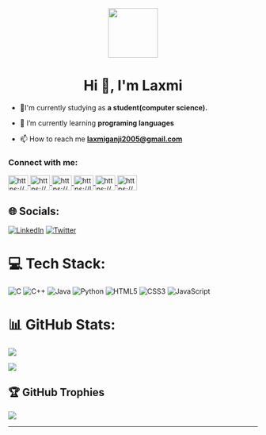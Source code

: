 <div id="header" align="center">
  <img src="https://media.giphy.com/media/du3J3cXyzhj75IOgvA/giphy.gif" width="100"/>
</div>


</div>
<img src="https://komarev.com/ghpvc/?username=LaxmiGanji&style=flat-square&color=blue" alt=""/>
<h1>
 <h1 align="center">Hi 👋, I'm Laxmi</h1>



- 🏫I'm currently studying as **a student(computer science).**

- 🌱 I’m currently learning **programing languages**

- 📫 How to reach me **laxmiganji2005@gmail.com**


<div>
  <h3 align="left">
    Connect with me:
  </h3>
<p align="left">
<a href="https://codepen.io/https://codepen.io/laxmiganji" 
   target="blank">
  <img align="center" 
       src="https://raw.githubusercontent.com/rahuldkjain/github-profile-readme-generator/master/src/images/icons/Social/codepen.svg" alt="https://codepen.io/laxmiganji" 
       height="30" 
       width="40" />
  </a>
<a href="https://www.codechef.com/users/https://[www.codechef.com/users/laxmiganji2005](https://www.codechef.com/users/laxmiganji2005)" 
   target="blank">
  <img align="center" src="https://cdn.jsdelivr.net/npm/simple-icons@3.1.0/icons/codechef.svg" 
       alt="https://www.codechef.com/users/laxmiganji2005" 
       height="30" 
       width="40" />
  </a>
<a href="https://www.hackerrank.com/https://www.hackerrank.com/laxmiganji2005" 
   target="blank">
  <img align="center" src="https://raw.githubusercontent.com/rahuldkjain/github-profile-readme-generator/master/src/images/icons/Social/hackerrank.svg"            alt="https://www.hackerrank.com/laxmiganji2005" 
   height="30" 
   width="40" />
  </a>
<a href="https://www.leetcode.com/https://leetcode.com/laxmiganji2005/" 
   target="blank">
  <img align="center" 
       src="https://raw.githubusercontent.com/rahuldkjain/github-profile-readme-generator/master/src/images/icons/Social/leet-code.svg"
       alt="https://leetcode.com/laxmiganji2005/" 
       height="30" 
       width="40" />
  </a>
<a href="https://www.hackerearth.com/https://www.hackerearth.com/@laxmiganji2005" 
   target="blank">
  <img align="center" src="https://raw.githubusercontent.com/rahuldkjain/github-profile-readme-generator/master/src/images/icons/Social/hackerearth.svg"
       alt="https://www.hackerearth.com/@laxmiganji2005" 
       height="30" 
       width="40" />
  </a>
<a href="https://www.topcoder.com/members/https://www.topcoder.com/members/laxmi05" 
   target="blank">
  <img align="center" src="https://raw.githubusercontent.com/rahuldkjain/github-profile-readme-generator/master/src/images/icons/Social/topcoder.svg"
       alt="https://www.topcoder.com/members/laxmi05" 
       height="30" 
       width="40" />
  </a>
</p>
 



## 🌐 Socials:
[![LinkedIn](https://img.shields.io/badge/LinkedIn-%230077B5.svg?logo=linkedin&logoColor=white)](https://linkedin.com/in/https://www.linkedin.com/in/laxmi-ganji-803665245/) [![Twitter](https://img.shields.io/badge/Twitter-%231DA1F2.svg?logo=Twitter&logoColor=white)](https://twitter.com/https://twitter.com/ganji_laxmi) 

# 💻 Tech Stack:
![C](https://img.shields.io/badge/c-%2300599C.svg?style=for-the-badge&logo=c&logoColor=white) ![C++](https://img.shields.io/badge/c++-%2300599C.svg?style=for-the-badge&logo=c%2B%2B&logoColor=white) ![Java](https://img.shields.io/badge/java-%23ED8B00.svg?style=for-the-badge&logo=java&logoColor=white) ![Python](https://img.shields.io/badge/python-3670A0?style=for-the-badge&logo=python&logoColor=ffdd54)
![HTML5](https://img.shields.io/badge/html5-%23E34F26.svg?style=for-the-badge&logo=html5&logoColor=white) ![CSS3](https://img.shields.io/badge/css3-%231572B6.svg?style=for-the-badge&logo=css3&logoColor=white) ![JavaScript](https://img.shields.io/badge/javascript-%23323330.svg?style=for-the-badge&logo=javascript&logoColor=%23F7DF1E)
# 📊 GitHub Stats:
![](https://github-readme-stats.vercel.app/api?username=LaxmiGanji&theme=dark&hide_border=false&include_all_commits=true&count_private=true)<br/>

![](https://github-readme-stats.vercel.app/api/top-langs/?username=LaxmiGanji&theme=dark&hide_border=false&include_all_commits=true&count_private=true&layout=compact)



## 🏆 GitHub Trophies
![](https://github-profile-trophy.vercel.app/?username=LaxmiGanji&theme=radical&no-frame=false&no-bg=false&margin-w=4)




---


